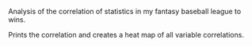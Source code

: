 Analysis of the correlation of statistics in my fantasy baseball league to wins.

Prints the correlation and creates a heat map of all variable correlations.
